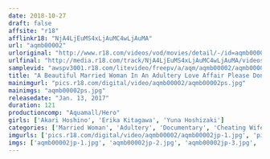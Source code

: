 ```yaml
---
date: 2018-10-27
draft: false
affsite: "r18"
afflinkr18: "NjA4LjEuMS4xLjAuMC4wLjAuMA"
url: "aqmb00002"
urloriginal: "http://www.r18.com/videos/vod/movies/detail/-/id=aqmb00002"
urlfinal: "http://media.r18.com/track/NjA4LjEuMS4xLjAuMC4wLjAuMA/videos/vod/movies/detail/-/id=aqmb00002"
samplevid: "awspv3001.r18.com/litevideo/freepv/a/aqm/aqmb00002/aqmb00002_dmb_w.mp4"
title: "A Beautiful Married Woman In An Adultery Love Affair Please Don't Tell My Husband... vol. 2"
mainimgurl: "pics.r18.com/digital/video/aqmb00002/aqmb00002ps.jpg"
mainimgs: "aqmb00002ps.jpg"
releasedate: "Jan. 13, 2017"
duration: 121
productioncomp: "Aquamall/Hero"
girls: ['Akari Hoshino', 'Erika Kitagawa', 'Yuna Hoshizaki']
categories: ['Married Woman', 'Adultery', 'Documentary', 'Cheating Wife']
imgurls: ['pics.r18.com/digital/video/aqmb00002/aqmb00002jp-1.jpg', 'pics.r18.com/digital/video/aqmb00002/aqmb00002jp-2.jpg', 'pics.r18.com/digital/video/aqmb00002/aqmb00002jp-3.jpg', 'pics.r18.com/digital/video/aqmb00002/aqmb00002jp-4.jpg', 'pics.r18.com/digital/video/aqmb00002/aqmb00002jp-5.jpg', 'pics.r18.com/digital/video/aqmb00002/aqmb00002jp-6.jpg', 'pics.r18.com/digital/video/aqmb00002/aqmb00002jp-7.jpg', 'pics.r18.com/digital/video/aqmb00002/aqmb00002jp-8.jpg', 'pics.r18.com/digital/video/aqmb00002/aqmb00002jp-9.jpg', 'pics.r18.com/digital/video/aqmb00002/aqmb00002jp-10.jpg', 'pics.r18.com/digital/video/aqmb00002/aqmb00002jp-11.jpg', 'pics.r18.com/digital/video/aqmb00002/aqmb00002jp-12.jpg', 'pics.r18.com/digital/video/aqmb00002/aqmb00002jp-13.jpg', 'pics.r18.com/digital/video/aqmb00002/aqmb00002jp-14.jpg', 'pics.r18.com/digital/video/aqmb00002/aqmb00002jp-15.jpg', 'pics.r18.com/digital/video/aqmb00002/aqmb00002jp-16.jpg', 'pics.r18.com/digital/video/aqmb00002/aqmb00002jp-17.jpg', 'pics.r18.com/digital/video/aqmb00002/aqmb00002jp-18.jpg', 'pics.r18.com/digital/video/aqmb00002/aqmb00002jp-19.jpg', 'pics.r18.com/digital/video/aqmb00002/aqmb00002jp-20.jpg']
imgs: ['aqmb00002jp-1.jpg', 'aqmb00002jp-2.jpg', 'aqmb00002jp-3.jpg', 'aqmb00002jp-4.jpg', 'aqmb00002jp-5.jpg', 'aqmb00002jp-6.jpg', 'aqmb00002jp-7.jpg', 'aqmb00002jp-8.jpg', 'aqmb00002jp-9.jpg', 'aqmb00002jp-10.jpg', 'aqmb00002jp-11.jpg', 'aqmb00002jp-12.jpg', 'aqmb00002jp-13.jpg', 'aqmb00002jp-14.jpg', 'aqmb00002jp-15.jpg', 'aqmb00002jp-16.jpg', 'aqmb00002jp-17.jpg', 'aqmb00002jp-18.jpg', 'aqmb00002jp-19.jpg', 'aqmb00002jp-20.jpg']
---
```

